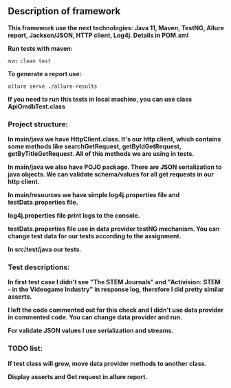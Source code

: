 ## Description of framework
__This framework use the next technologies: Java 11,
Maven, TestNG, Allure report, Jackson/JSON, HTTP client, Log4j. Details in POM.xml__

__Run tests with maven:__
```
mvn clean test
```
__To generate a report use:__
```
allure serve ./allure-results
```
__If you need to run this tests in local machine, you can use class ApiOmdbTest.class__

### Project structure:
__In main/java we have HttpClient.class. It's our http client, which contains some methods like searchGetRequest, getByIdGetRequest, getByTitleGetRequest. All of this methods we are using in tests.__

__In main/java we also have POJO package. There are JSON serialization to java objects. We can validate schema/values for all get requests in our http client.__

__In main/resources we have simple log4j.properties file and testData.properties file.__

__log4j.properties file print logs to the console.__

__testData.properties file use in data provider testNG mechanism. You can change test data for our tests according to the assignment.__

__In src/test/java our tests.__

### Test descriptions:
__In first test case I didn't see "The STEM Journals" and "Activision: STEM - in the Videogame Industry" in response log, therefore I did pretty similar asserts.__

__I left the code commented out for this check and I didn't use data provider in commented code. You can change data provider and run.__

__For validate JSON values I use serialization and streams.__

### TODO list:

__If test class will grow, move data provider methods to another class.__

__Display asserts and Get request in allure report.__